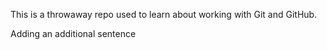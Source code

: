 This is a throwaway repo used to learn about working with Git and GitHub.



Adding an additional sentence
